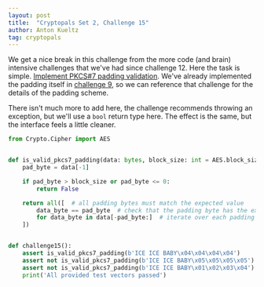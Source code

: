 ```yaml
---
layout: post
title:  "Cryptopals Set 2, Challenge 15"
author: Anton Kueltz
tag: cryptopals
---
```


We get a nice break in this challenge from the more code (and brain) intensive challenges
that we've had since challenge 12. Here the task is simple.
[Implement PKCS#7 padding validation](https://cryptopals.com/sets/2/challenges/15). We've
already implemented the padding itself in [challenge 9](/2022/11/04/cryptopals-set2-challenge9.html),
so we can reference that challenge for the details of the padding scheme.

There isn't much more to add here, the challenge recommends throwing an exception, but we'll
use a `bool` return type here. The effect is the same, but the interface feels a little cleaner.

```python
from Crypto.Cipher import AES


def is_valid_pkcs7_padding(data: bytes, block_size: int = AES.block_size) -> bool:
    pad_byte = data[-1]

    if pad_byte > block_size or pad_byte <= 0:
        return False

    return all([  # all padding bytes must match the expected value
        data_byte == pad_byte  # check that the padding byte has the expected value
        for data_byte in data[-pad_byte:]  # iterate over each padding byte
    ])


def challenge15():
    assert is_valid_pkcs7_padding(b'ICE ICE BABY\x04\x04\x04\x04')
    assert not is_valid_pkcs7_padding(b'ICE ICE BABY\x05\x05\x05\x05')
    assert not is_valid_pkcs7_padding(b'ICE ICE BABY\x01\x02\x03\x04')
    print('All provided test vectors passed')
```
